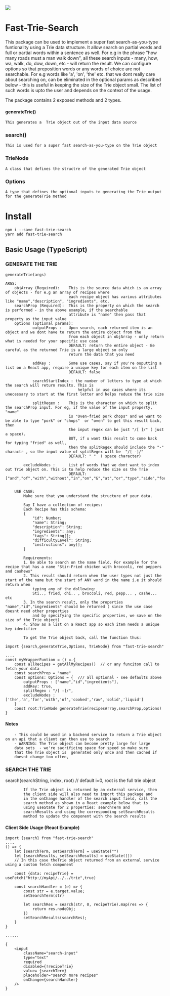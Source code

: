 ![](https://nodei.co/npm/fast-trie-search.png?downloads=True&stars=True)
# Fast-Trie-Search
This  package can be used to implement a super fast search-as-you-type funtionality using  a Trie data structure. It allow search on partial words and full or partial words within a sentence as well. For e.g in the phrase "how many roads must a man walk down", all these search inputs - many, how, wa, walk, do, dow, down, etc - will return the result. We can configure options so that preposition words or any words of choice are not searchable. For e.g words like 'a', 'on', 'the' etc. that we dont really care about searching on, can be eliminated in the optional params as described below - this is useful in keeping the size of the Trie object small. The list of such words is upto the user and depends on the context of the usage. 

The package contains 2 exposed methods and 2 types.
####        generateTrie()  
    This generates a  Trie object out of the input data source
###        search()        
    This is used for a super fast search-as-you-type on the Trie object
###        TrieNode        
    A class that defines the structre of the generated Trie object
###        Options         
    A type that defines the optional inputs to generating the Trie output for the generateTrie method 
    
# Install

```
npm i --save fast-trie-search
yarn add fast-trie-search
```
## Basic Usage (TypeScript)     
### GENERATE THE TRIE   
    generateTrie(args)    

    ARGS:
        objArray (Required):    This is the source data which is an array of objects - for e.g an array of recipes where 
                                each recipe object has various attributes like "name","description", "ingredients", etc.
        searchProp (Required):  This is the property on which the search is performed - in the above example, if the searchable 
                                attribute is "name" then pass that property as the input value
        options (optional params):                                
                outputProps :   Upon search, each returned item is an object and we dont have to return the entire object from the
                                from each object in objArray - only return what is needed for your specific use case
                                DEFAULT: return the entire object - Be careful as the returned Trie is a large object so only 
                                return the data that you need

                addKey :        Some use cases, say if you're ouputting a list on a React app, require a unique key for each item on the list
                                DEFAULT: false

                searchStartIndex : the number of letters to type at which the search will return results. This is 
                                    helpful in use cases where its unecessary to start at the first letter and helps reduce the trie size

                splitRegex :    This is the character on which to split the searchProp input. For eg, if the value of the input property, "name" 
                                is "Oven-fried pork chops" and we want to be able to type "pork" or "chops"  or "oven" to get this result back, then 
                                the input regex can be just "/[ ]/" ( just a space). 
                                BUT, if u want this result to come back for typing "fried" as well, 
                                then the splitRegex should include the "-" charactr , so the input value of splitRegex will be  "/[ -]/"
                                DEFAULT: " "  ( space character)
            
            excludeNodes :      List of words that we dont want to index out Trie object on. This is to help reduce the size os the Trie
                                DEFAULT:  ["and","of","with","without","in","on","&","at","or","type","side","form","pre","is","an","into"]


        USE CASE:            
            Make sure that you understand the structure of your data. 
            
            Say I have a collection of recipes:
            Each Recipe has this schema:
            {    
                "id": Number;
                "name": String;
                "description": String;
                "ingredients": any;
                "tags": String[];
                "difficultyLevel": String;                
                "instructions": any[];                
            }

            Requirements:
            1. Be able to search on the name field. For example for the recipe that has a name "Stir-Fried chicken with broccoli, red peppers and cashews"
            2. This result should return when the user types not just the start of the name but the start of ANY word in the name i.e it should return when 
                typing any of the dollowing:
                Sti.., fried, chi.. , broccoli, red, pepp... , cashe... etc
            3. In the search result, only the properties "name","id","ingredients" should be returned ( since the use case doesnt need other properties 
                and by specifying the specific properties, we save on the size of the Trie object)
            4. Show as a list on a React app so each item needs a unique key identifier

            To get the Trie object back, call the function thus:
    

    
```
import {search,generateTrie,Options, TrieNode} from "fast-trie-search" 
                
.... 
const myWrapperFuntion = () =.{ 
    const allRecipes = getAllMyRecipes()  // or any funciton call to fetch your data
    const searchProp = "name"
    const options: Options = {  /// all optional - see defaults above
        outputProps : ["name","id","ingredients"],
        addKey: true,
        splitRegex : "/[ -]/",
        excludeNodes : ['the','a','for','with','of','cooked','raw','solid','liquid'] 
    }
    const root:TrieNode generateTrie(recipesArray,searchProp,options)
}
```

#### Notes
        - This could be used in a backend service to return a Trie object on an api that a client can then use to search
        - WARNING: The Trie object can become pretty large for large 
        data sets  - we're sacrificing space for speed so make sure 
        that the Trie object is  generated only once and then cached if 
        doesnt change too often, 

### SEARCH THE TRIE
   search(searchString, index, root) // default i=0, root is the full trie object

            If the Trie object is returned by an external service, then
            the client side will also need to import this package and 
            in the onChange handler of the search input field, call the 
            search method as shown in a React example below that is 
            using useState for 2 properties: searchTerm and 
            searchResults and using the corresponding setSearchResults 
            method to update the component with the search results

#### Client Side Usage (React Example)             

```
import {search} from "fast-trie-search"  
....
() => {
    let [searchTerm, setSearchTerm] = useState("")
    let [searchResults, setSearchResults] = useState([])
    // In this case theTrie object returned from an external service using a custom fetch component
                    
    const {data: recipeTrie} = useFetch("http://myApi/../../trie",true) 

    const searchHandler = (e) => {
        const str = e.target.value;                    
        setSearchTerm(str)

        let searchRes = search(str, 0, recipeTrie).map(res => {
            return res.nodeObj;
        })
        setSearchResults(searchRes);                    
    }
}

...... 

{ 
    <input  
        className="search-input"
        type="text"
        required
        disabled={!recipeTrie}
        value= {searchTerm}
        placeholder="search more recipes"
        onChange={searchHandler}
    />
}
```

            